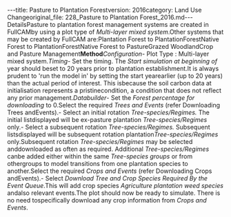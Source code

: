 ---title: Pasture to Plantation Forestversion: 2016category: Land Use Changeoriginal_file: 228_Pasture to Plantation Forest_2016.md---DetailsPasture to plantation forest management systems are created in FullCAMby using a plot type of *Multi-layer mixed system*.Other systems that may be created by FullCAM are:Plantation Forest to PlantationForestNative Forest to PlantationForestNative Forest to PastureGrazed WoodlandCrop and Pasture Management**Method***Configuration*- Plot Type : Multi-layer mixed system.*Timing*- Set the timing. The *Start simulation at beginning of* year should beset to 20 years prior to plantation establishment.It is always prudent to 'run the model in' by setting the start yearearlier (up to 20 years) than the actual period of interest. This isbecause the soil carbon data at initialisation represents a pristinecondition, a condition that does not reflect any prior management.*Databuilder*- Set the *Forest percentage for downloading* to 0.Select the required *Trees and Events* (refer Downloading Trees andEvents).- Select an initial rotation *Tree-species/Regimes.* The initial listdisplayed will be ex-pasture plantation *Tree-species/Regimes* only.- Select a subsequent rotation *Tree-species/Regimes.* Subsequent listsdisplayed will be subsequent rotation plantation*Tree-species/Regimes* only.Subsequent rotation *Tree-species/Regimes* may be selected anddownloaded as often as required. Additional *Tree-species/Regimes* canbe added either within the same *Tree-species groups* or from othergroups to model transitions from one plantation species to another.Select the required *Crops and Events* (refer Downloading Crops andEvents).- Select *Download Tree and Crop Species Required By the Event Queue*.This will add crop species *Agriculture plantation weed species* andalso relevant events.The plot should now be ready to simulate. There is no need tospecifically download any crop information from *Crops and Events*.